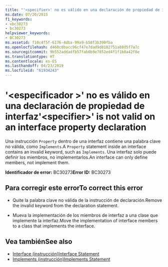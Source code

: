 ```yaml
---
title: "'<specifier>' no es válido en una declaración de propiedad de interfaz"
ms.date: 07/20/2015
f1_keywords:
- vbc30273
- bc30273
helpviewer_keywords:
- BC30273
ms.assetid: f10c4f5f-6176-4dba-99a9-b58f3b390fba
ms.openlocfilehash: d460c0bacc96cf47e7dad9d8182751a88d5f7a7c
ms.sourcegitcommit: 9b552addadfb57fab0b9e7852ed4f1f1b8a42f8e
ms.translationtype: HT
ms.contentlocale: es-ES
ms.lasthandoff: 04/23/2019
ms.locfileid: "61934243"
---
```

# <a name="specifier-is-not-valid-on-an-interface-property-declaration"></a><span data-ttu-id="f9642-102">'\<especificador >' no es válido en una declaración de propiedad de interfaz</span><span class="sxs-lookup"><span data-stu-id="f9642-102">'\<specifier>' is not valid on an interface property declaration</span></span>
<span data-ttu-id="f9642-103">Una instrucción `Property` dentro de una interfaz contiene una palabra clave no válida, como `Implements`.</span><span class="sxs-lookup"><span data-stu-id="f9642-103">A `Property` statement inside an interface contains an invalid keyword, such as `Implements`.</span></span> <span data-ttu-id="f9642-104">Una interfaz solo puede definir los miembros, no implementarlos.</span><span class="sxs-lookup"><span data-stu-id="f9642-104">An interface can only define members, not implement them.</span></span>  
  
 <span data-ttu-id="f9642-105">**Identificador de error:** BC30273</span><span class="sxs-lookup"><span data-stu-id="f9642-105">**Error ID:** BC30273</span></span>  
  
## <a name="to-correct-this-error"></a><span data-ttu-id="f9642-106">Para corregir este error</span><span class="sxs-lookup"><span data-stu-id="f9642-106">To correct this error</span></span>  
  
- <span data-ttu-id="f9642-107">Quite la palabra clave no válida de la instrucción de declaración.</span><span class="sxs-lookup"><span data-stu-id="f9642-107">Remove the invalid keyword from the declaration statement.</span></span>  
  
- <span data-ttu-id="f9642-108">Mueva la implementación de los miembros de interfaz a una clase que implemente la interfaz.</span><span class="sxs-lookup"><span data-stu-id="f9642-108">Move the implementation of interface members to a class that implements the interface.</span></span>  
  
## <a name="see-also"></a><span data-ttu-id="f9642-109">Vea también</span><span class="sxs-lookup"><span data-stu-id="f9642-109">See also</span></span>

- [<span data-ttu-id="f9642-110">Interface (instrucción)</span><span class="sxs-lookup"><span data-stu-id="f9642-110">Interface Statement</span></span>](../../visual-basic/language-reference/statements/interface-statement.md)
- [<span data-ttu-id="f9642-111">Implements (instrucción)</span><span class="sxs-lookup"><span data-stu-id="f9642-111">Implements Statement</span></span>](../../visual-basic/language-reference/statements/implements-statement.md)
